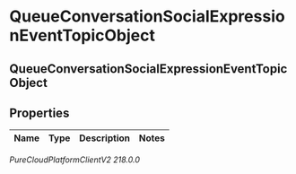 # QueueConversationSocialExpressionEventTopicObject

## QueueConversationSocialExpressionEventTopicObject

## Properties

|Name | Type | Description | Notes|
|------------ | ------------- | ------------- | -------------|



_PureCloudPlatformClientV2 218.0.0_
